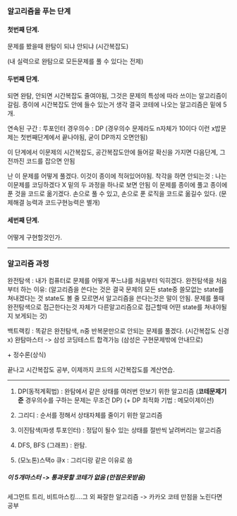 ### 알고리즘을 푸는 단계

#### 첫번째 단계.

문제를 봤을때 완탐이 되냐 안되냐 (시간복잡도)

(내 실력으로 완탐으로 모든문제를 풀 수 있다는 전제)

#### 두번째 단계.

되면 완탐, 안되면 시간복잡도 줄여야됨, 그것은 문제의 특성에 따라 쓰이는 알고리즘이 갈림.
종이에 시간복잡도 안에 들수 있는거 생각 결국 코테에 나오는 알고리즘은 밑에 5개.

연속된 구간 : 투포인터
경우의수 : DP (경우의수 문제라도 n자체가 10이다 이런 x밥문제는 첫번째단계에서 끝나야됨, 굳이 DP까지 오면안됨)

이 단계에서 이문제의 시간복잡도, 공간복잡도안에 들어갈 확신을 가지면 다음단계, 그전까진 코드를 잡으면 안됨

난 이 문제를 어떻게 풀겠다. 이것이 종이에 적혀있어야됨.
착각을 하면 안되는것 : 나는 이문제를 코딩하겠다 X
밑의 두 과정을 하나로 보면 안됨
이 문제를 종이에 풀고 종이에 푼 것을 코드로 옮기겠다.
손으로 풀 수 있고, 손으로 푼 로직을 코드로 옮길수 있다. (문제해결 능력과 코드구현능력은 별개)

#### 세번째 단계.

어떻게 구현할것인가.

-------------------------------------------------------------

### 알고리즘 과정

완전탐색 : 내가 컴퓨터로 문제를 어떻게 푸느냐를 처음부터 익히겠다.
완전탐색을 처음부터 하는 이유:
(알고리즘을 쓴다는 것은 결국 문제의 모든 state중 쓸모없는 state를 쳐내겠다는 것
state도 볼 줄 모르면서 알고리즘을 쓴다는것은 말이 안됨.
문제를 풀때 완전탐색으로 접근한다는것 자체가 다른알고리즘으로 접근할때 어떤 state를 쳐내야될지 보게되는 것)

백트랙킹 : 똑같은 완전탐색, n중 반복문만으로 안되는 문제를 풀겠다. (시간복잡도 신경 x)
완탐마스터 -> 삼성 코딩테스트 합격가능 (삼성은 구현문제밖에 안내므로)

\+ 정수론(상식)

끝나고 시간복잡도 공부, 이제까지 코드의 시간복잡도를 계산연습.

---

1. DP(동적계획법) : 완탐에서 같은 상태를 여러번 안보기 위한 알고리즘 (__코테문제기준__ 경우의수를 구하는 문제는 무조건 DP)
   (+ DP 최적화 기법 : 메모이제이션)

2. 그리디 : 순서를 정해서 상태자체를 줄이기 위한 알고리즘

3. 이진탐색(파생 투포인터) : 정답이 될수 있는 상태를 절반씩 날려버리는 알고리즘

4. DFS, BFS (그래프) : 완탐.

5. (모노톤)스택o 큐x : 그리디랑 같은 이유로 씀

##### 이 5개마스터 -> 통과못할 코테가 없음 (만점은못받음)

세그먼트 트리, 비트마스킹....그 외 짜잘한 알고리즘 -> 카카오 코테 만점을 노린다면 공부